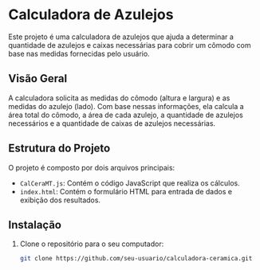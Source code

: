 # Calculadora de Azulejos

Este projeto é uma calculadora de azulejos que ajuda a determinar a quantidade de azulejos e caixas necessárias para cobrir um cômodo com base nas medidas fornecidas pelo usuário.

## Visão Geral

A calculadora solicita as medidas do cômodo (altura e largura) e as medidas do azulejo (lado). Com base nessas informações, ela calcula a área total do cômodo, a área de cada azulejo, a quantidade de azulejos necessários e a quantidade de caixas de azulejos necessárias.

## Estrutura do Projeto

O projeto é composto por dois arquivos principais:
- `CalCeraMT.js`: Contém o código JavaScript que realiza os cálculos.
- `index.html`: Contém o formulário HTML para entrada de dados e exibição dos resultados.

## Instalação

1. Clone o repositório para o seu computador:
   ```sh
   git clone https://github.com/seu-usuario/calculadora-ceramica.git
